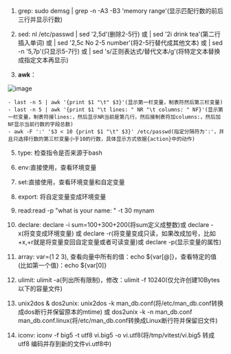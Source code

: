 1. grep: sudo demsg | grep -n -A3 -B3 'memory range'(显示匹配行数的前后三行并显示行数)
2. sed: nl /etc/passwd | sed '2,5d'(删除2-5行) 或 | sed '2i drink tea'(第二行插入单词) 或 | sed '2,5c No 2-5 number'(将2-5行替代成其他文本) 或 | sed -n '5,7p'(只显示5-7行) 或 | sed 's/正则表达式/替代文本/g'(将特定文本替换成指定文本再显示)

3. **awk**：

![image](https://github.com/user-attachments/assets/99709d14-7fe4-4877-9afa-362c6eaecfbe)

    - last -n 5 | awk '{print $1 "\t" $3}'(显示第一栏变量，制表符然后第三栏变量)
    - last -n 5 | awk '{print $1 "\t lines: " NR "\t columns: " NF}'(显示第一栏变量，制表符接lines:，然后显示NR当前是第几行，然后接制表符加columns:，然后加NF显示当前行数的字段总数)
    - awk -F ':' '$3 < 10 {print $1 "\t" $3}' /etc/passwd(指定分隔符为':'，并且只选择行数的第三栏变量小于10的行数，具体显示方式依据{action}中的动作)

5. type: 检查指令是否来源于bash

6. env:直接使用，查看环境变量

7. set:直接使用，查看环境变量和自定变量

8. export: 将自定变量变成环境变量

9. read:read -p "what is your name: " -t 30 mynam

10. declare: declare -i sum=100+300+200(将sum定义成整数)或 declare -x(将变变成环境变量) 或 declare -r(将变量变成只读，如果改成加号，比如+x,+r就是将变量变回自定变量或者可读变量)或 declare -p(显示变量的属性)

11. array: var=(1 2 3), 查看向量中所有的值：echo ${var[@]}，查看特定的值(比如第一个值)：echo ${var[0]} 

12. ulimit: ulimit -a(列出所有限制)，修改：ulimit -f 10240(仅允许创建10Bytes以下的容量文件)

13. unix2dos & dos2unix: unix2dos -k man_db.conf(将/etc/man_db.conf转换成dos断行并保留原本的mtime) 或 dos2unix -k -n man_db.conf man_db.conf.linux(将/etc/man_db.conf转换成Linux断行符并保留旧文件)

14. iconv: iconv -f big5 -t utf8 vi.big5 -o vi.utf8(将/tmp/vitest/vi.big5 转成 utf8 编码并存到新的文件vi.utf8中)
